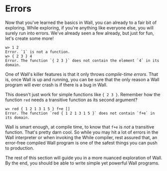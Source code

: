  # Errors

Now that you've learned the basics in Wall, you can already to a fair bit of exploring.  While exploring, if you're anything like everyone else, you will surely run into errors.  We've already seen a few already, but just for fun, let's create some more!

```
w> 1 2
Error. `1` is not a function.
w> { 2 3 } 4
Error. The function `{ 2 3 }` does not contain the element `4` in its domain.
```

One of Wall's killer features is that it only throws *compile-time errors*.  That is, once Wall is up and running, you can be sure that the only reason a Wall program will ever crash is if there is a bug in Wall.

This doesn't just work for simple functions like `{ 2 3 }`.  Remember how the function `red` needs a transitive function as its second argument?

```
w> red { 1 2 1 3 1 5 } f+e []
Error. The function `red { 1 2 1 3 1 5 }` does not contain `f+e` in its domain.
```

Wall is smart enough, at compile time, to know that `f+e` is *not* a transitive function.  That's pretty darn cool.  So while you may hit a lot of errors in the Wall interpreter or when invoking the While compiler, rest assured that, an error-free compiled Wall program is one of the safest things you can push to production.

The rest of this section will guide you in a more nuanced exploration of Wall.  By the end, you should be able to write simple yet powerful Wall programs.